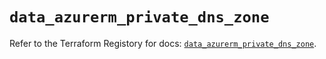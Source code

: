 # `data_azurerm_private_dns_zone`

Refer to the Terraform Registory for docs: [`data_azurerm_private_dns_zone`](https://registry.terraform.io/providers/hashicorp/azurerm/3.58.0/docs/data-sources/private_dns_zone).
